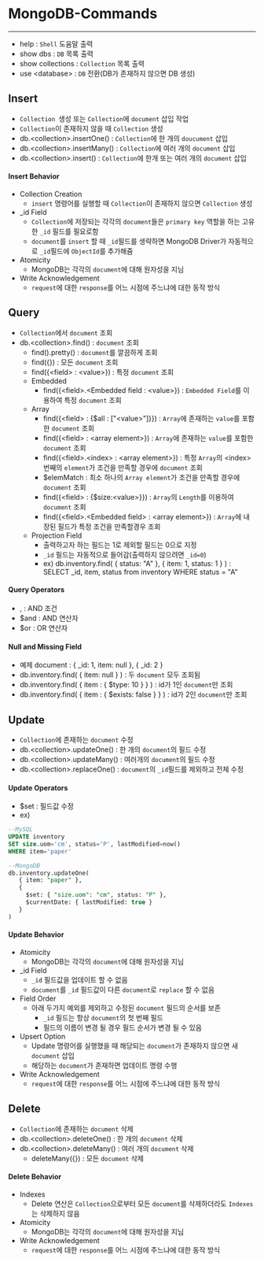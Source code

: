 # MongoDB-Commands
-----------
- help : `Shell` 도움말 출력
- show dbs : `DB` 목록 출력
- show collections : `Collection` 목록 출력
- use \<database\> : `DB` 전환(DB가 존재하지 않으면 DB 생성)

## Insert
- `Collection `생성 또는 `Collection`에 `document` 삽입 작업
- `Collection`이 존재하지 않을 때 `Collection` 생성
- db.\<collection\>.insertOne() : `Collection`에 한 개의 `doucument` 삽입
- db.\<collection\>.insertMany() : `Collection`에 여러 개의 `document` 삽입
- db.\<collection\>.insert() : `Collection`에 한개 또는 여러 개의 `document` 삽입

#### Insert Behavior
- Collection Creation
  - `insert` 명령어를 실행할 때 `Collection`이 존재하지 않으면 `Collection` 생성
- \_id Field
  - `Collection`에 저장되는 각각의 `document`들은 `primary key` 역할을 하는 고유한 `_id` 필드를 필요로함
  - `document`를 `insert` 할 때 `_id`필드를 생략하면 MongoDB Driver가 자동적으로 `_id`필드에 `ObjectId`를 추가해줌
- Atomicity
  - MongoDB는 각각의 `document`에 대해 원자성을 지님
- Write Acknowledgement
  - `request`에 대한 `response`를 어느 시점에 주느냐에 대한 동작 방식

## Query
- `Collection`에서 `document` 조회
- db.\<collection\>.find() : `document` 조회
  - find().pretty() : `document`를 깔끔하게 조회
  - find({}) : 모든 `document` 조회
  - find({\<field> : \<value>}) : 특정 `document` 조회
  - Embedded
    - find({\<field>.\<Embedded field : \<value>}) : `Embedded Field`를 이용하여 특정 `document` 조회
  - Array
    - find({\<field> : {$all : ["\<value>"]}}) : `Array`에 존재하는 `value`를 포함한 `document` 조회
    - find({\<field> : \<array element>}) : `Array`에 존재하는 `value`를 포함한 `document` 조회
    - find({\<field>.\<index> : \<array element>}) : 특정 `Array`의 \<index> 번째의 `element`가 조건을 만족할 경우에 `document` 조회
    - $elemMatch : 최소 하나의 `Array element`가 조건을 만족할 경우에 `document` 조회
    - find({\<field> : {$size:\<value>}}) : `Array`의 `Length`를 이용하여 `document` 조회
    - find({\<field>.\<Embedded field> : \<array element>}) : `Array`에 내장된 필드가 특정 조건을 만족할경우 조회
  - Projection Field
    - 출력하고자 하는 필드는 1로 제외할 필드는 0으로 지정
    - `_id` 필드는 자동적으로 들어감(출력하지 않으려면 `_id=0`)
    - ex) db.inventory.find( { status: "A" }, { item: 1, status: 1 } ) : SELECT \_id, item, status from inventory WHERE status = "A"

#### Query Operators
- , : AND 조건
- $and : AND 연산자
- $or : OR 연산자

#### Null and Missing Field
- 예제 document : { \_id: 1, item: null }, { \_id: 2 }
- db.inventory.find( { item: null } ) : 두 `document` 모두 조회됨
- db.inventory.find( { item : { $type: 10 } } ) : id가 1인 `document`만 조회
- db.inventory.find( { item : { $exists: false } } ) : id가 2인 `document`만 조회

## Update
- `Collection`에 존재하는 `document` 수정
- db.\<collection\>.updateOne() : 한 개의 `document`의 필드 수정
- db.\<collection\>.updateMany() : 여러개의 `document`의 필드 수정
- db.\<collection\>.replaceOne() : `document`의 `_id`필드를 제외하고 전체 수정

#### Update Operators
- $set : 필드값 수정
- ex)

```sql
--MySQL
UPDATE inventory
SET size.uom='cm', status='P', lastModified=now()
WHERE item='paper'

--MongoDB
db.inventory.updateOne(
   { item: "paper" },
   {
     $set: { "size.uom": "cm", status: "P" },
     $currentDate: { lastModified: true }
   }
)
```

#### Update Behavior
- Atomicity
  - MongoDB는 각각의 `document`에 대해 원자성을 지님
- \_id Field
  - `_id` 필드값을 업데이트 할 수 없음
  - `document`를 `_id` 필드값이 다른 `document`로 `replace` 할 수 없음
- Field Order
  - 아래 두가지 예외를 제외하고 수정된 `document` 필드의 순서를 보존
    - `_id` 필드는 항상 `document`의 첫 번째 필드
    - 필드의 이름이 변경 될 경우 필드 순서가 변경 될 수 있음
- Upsert Option
  - Update 명령어를 실행했을 때 해당되는 `document`가 존재하지 않으면 새 `document` 삽입
  - 해당하는 `document`가 존재하면 업데이트 명령 수행
- Write Acknowledgement
  - `request`에 대한 `response`를 어느 시점에 주느냐에 대한 동작 방식

## Delete
- `Collection`에 존재하는 `document` 삭제
- db.\<collection\>.deleteOne() : 한 개의 `document` 삭제
- db.\<collection\>.deleteMany() : 여러 개의 `document` 삭제
  - deleteMany({}) : 모든 `document` 삭제

#### Delete Behavior
- Indexes
  - Delete 연산은 `Collection`으로부터 모든 `document`를 삭제하더라도 `Indexes`는 삭제하지 않음
- Atomicity
  - MongoDB는 각각의 `document`에 대해 원자성을 지님
- Write Acknowledgement
  - `request`에 대한 `response`를 어느 시점에 주느냐에 대한 동작 방식
